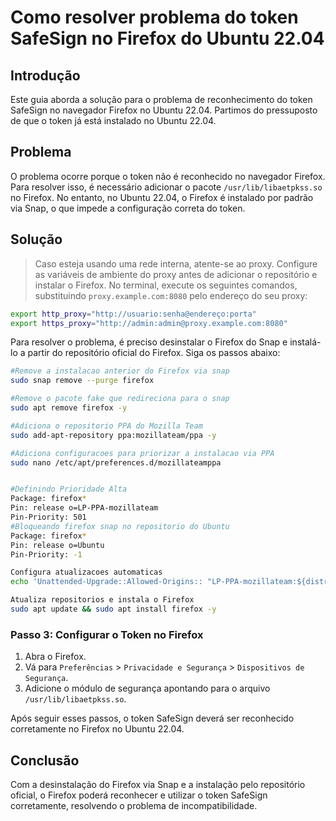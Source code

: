 # Como resolver problema do token SafeSign no Firefox do Ubuntu 22.04

## Introdução

Este guia aborda a solução para o problema de reconhecimento do token SafeSign no navegador Firefox no Ubuntu 22.04. Partimos do pressuposto de que o token já está instalado no Ubuntu 22.04. 

## Problema

O problema ocorre porque o token não é reconhecido no navegador Firefox. Para resolver isso, é necessário adicionar o pacote `/usr/lib/libaetpkss.so` no Firefox. No entanto, no Ubuntu 22.04, o Firefox é instalado por padrão via Snap, o que impede a configuração correta do token.

## Solução

> Caso esteja usando uma rede interna, atente-se ao proxy. Configure as variáveis de ambiente do proxy antes de adicionar o repositório e instalar o Firefox. No terminal, execute os seguintes comandos, substituindo `proxy.example.com:8080` pelo endereço do seu proxy:

```bash
export http_proxy="http://usuario:senha@endereço:porta"
export https_proxy="http://admin:admin@proxy.example.com:8080"
```

Para resolver o problema, é preciso desinstalar o Firefox do Snap e instalá-lo a partir do repositório oficial do Firefox. Siga os passos abaixo:


```bash
#Remove a instalacao anterior do Firefox via snap
sudo snap remove --purge firefox

#Remove o pacote fake que redireciona para o snap
sudo apt remove firefox -y

#Adiciona o repositorio PPA do Mozilla Team
sudo add-apt-repository ppa:mozillateam/ppa -y

#Adiciona configuracoes para priorizar a instalacao via PPA
sudo nano /etc/apt/preferences.d/mozillateamppa


#Definindo Prioridade Alta
Package: firefox* 
Pin: release o=LP-PPA-mozillateam 
Pin-Priority: 501
#Bloqueando firefox snap no repositorio do Ubuntu
Package: firefox* 
Pin: release o=Ubuntu
Pin-Priority: -1

Configura atualizacoes automaticas
echo 'Unattended-Upgrade::Allowed-Origins:: "LP-PPA-mozillateam:${distro_codename}";' | sudo tee /etc/apt/apt.conf.d/51unattended-upgrades-firefox

Atualiza repositorios e instala o Firefox
sudo apt update && sudo apt install firefox -y
```


### Passo 3: Configurar o Token no Firefox

1. Abra o Firefox.
2. Vá para `Preferências` > `Privacidade e Segurança` > `Dispositivos de Segurança`.
3. Adicione o módulo de segurança apontando para o arquivo `/usr/lib/libaetpkss.so`.

Após seguir esses passos, o token SafeSign deverá ser reconhecido corretamente no Firefox no Ubuntu 22.04.

## Conclusão

Com a desinstalação do Firefox via Snap e a instalação pelo repositório oficial, o Firefox poderá reconhecer e utilizar o token SafeSign corretamente, resolvendo o problema de incompatibilidade.
